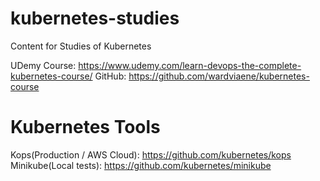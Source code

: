 # kubernetes-studies
Content for Studies of Kubernetes

UDemy Course: https://www.udemy.com/learn-devops-the-complete-kubernetes-course/
GitHub: https://github.com/wardviaene/kubernetes-course

# Kubernetes Tools
Kops(Production / AWS Cloud): https://github.com/kubernetes/kops
Minikube(Local tests): https://github.com/kubernetes/minikube
